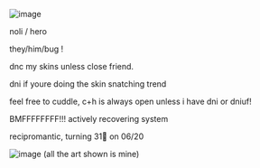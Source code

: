 ![image](https://github.com/user-attachments/assets/5379a9dd-aac8-4912-9741-109744c81423)

noli / hero

they/him/bug ! 

dnc my skins unless close friend.

dni if youre doing the skin snatching trend

feel free to cuddle, c+h is always open unless i have dni or dniuf! 

BMFFFFFFFF!!! actively recovering system

recipromantic, turning 31🔁 on 06/20

![image](https://github.com/user-attachments/assets/2ec3aa1c-8ad5-4f8b-8617-7953f5968dbb)
(all the art shown is mine)

